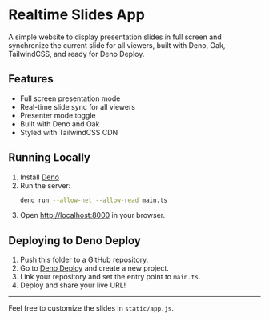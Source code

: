 # Realtime Slides App

A simple website to display presentation slides in full screen and synchronize
the current slide for all viewers, built with Deno, Oak, TailwindCSS, and ready
for Deno Deploy.

## Features

- Full screen presentation mode
- Real-time slide sync for all viewers
- Presenter mode toggle
- Built with Deno and Oak
- Styled with TailwindCSS CDN

## Running Locally

1. Install [Deno](https://deno.land/)
2. Run the server:
   ```sh
   deno run --allow-net --allow-read main.ts
   ```
3. Open [http://localhost:8000](http://localhost:8000) in your browser.

## Deploying to Deno Deploy

1. Push this folder to a GitHub repository.
2. Go to [Deno Deploy](https://deno.com/deploy) and create a new project.
3. Link your repository and set the entry point to `main.ts`.
4. Deploy and share your live URL!

---

Feel free to customize the slides in `static/app.js`.
